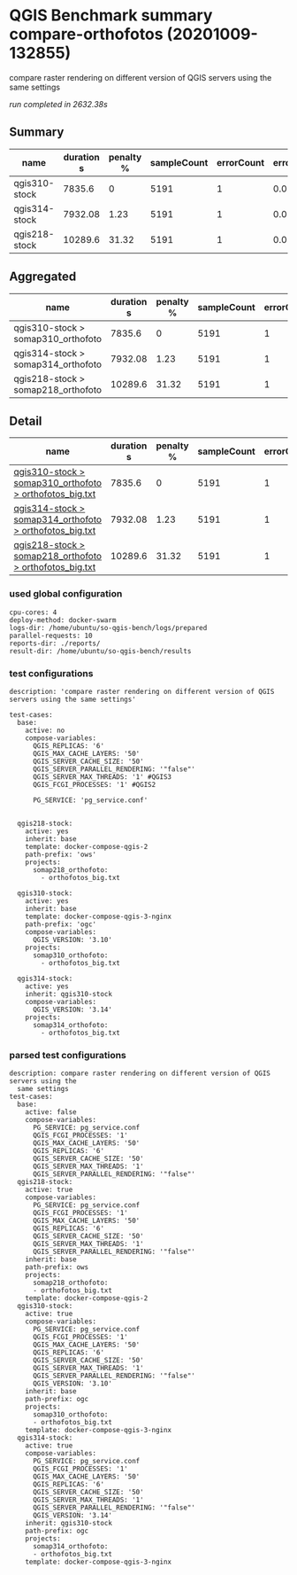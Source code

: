 # QGIS Benchmark summary compare-orthofotos (20201009-132855)


compare raster rendering on different version of QGIS servers using the same settings

_run completed in 2632.38s_

## Summary
| name          |   duration s |   penalty % |   sampleCount |   errorCount |   errorPct |
|---------------|--------------|-------------|---------------|--------------|------------|
| qgis310-stock |      7835.6  |        0    |          5191 |            1 |       0.02 |
| qgis314-stock |      7932.08 |        1.23 |          5191 |            1 |       0.02 |
| qgis218-stock |     10289.6  |       31.32 |          5191 |            1 |       0.02 |

## Aggregated
| name                               |   duration s |   penalty % |   sampleCount |   errorCount |   errorPct |
|------------------------------------|--------------|-------------|---------------|--------------|------------|
| qgis310-stock > somap310_orthofoto |      7835.6  |        0    |          5191 |            1 |       0.02 |
| qgis314-stock > somap314_orthofoto |      7932.08 |        1.23 |          5191 |            1 |       0.02 |
| qgis218-stock > somap218_orthofoto |     10289.6  |       31.32 |          5191 |            1 |       0.02 |

## Detail
| name                                                                                                                                                                                      |   duration s |   penalty % |   sampleCount |   errorCount |   errorPct |   meanResTime |   medianResTime |   minResTime |   maxResTime |   pct1ResTime |   pct2ResTime |   pct3ResTime |   throughput |   receivedKBytesPerSec |   sentKBytesPerSec |
|-------------------------------------------------------------------------------------------------------------------------------------------------------------------------------------------|--------------|-------------|---------------|--------------|------------|---------------|-----------------|--------------|--------------|---------------|---------------|---------------|--------------|------------------------|--------------------|
| [qgis310-stock > somap310_orthofoto > orthofotos_big.txt](../results/details/compare-orthofotos/20201009-132855/qgis310-stock/somap310_orthofoto/orthofotos_big.txt/dashboard/index.html) |      7835.6  |        0    |          5191 |            1 |  0.0192641 |       1509.46 |            1030 |            5 |        12890 |        3578   |        4221.8 |       6430.12 |      6.60609 |                2602.22 |            2.621   |
| [qgis314-stock > somap314_orthofoto > orthofotos_big.txt](../results/details/compare-orthofotos/20201009-132855/qgis314-stock/somap314_orthofoto/orthofotos_big.txt/dashboard/index.html) |      7932.08 |        1.23 |          5191 |            1 |  0.0192641 |       1528.05 |            1007 |            3 |        12320 |        3648.8 |        4403.4 |       6683.56 |      6.52413 |                2569.89 |            2.58848 |
| [qgis218-stock > somap218_orthofoto > orthofotos_big.txt](../results/details/compare-orthofotos/20201009-132855/qgis218-stock/somap218_orthofoto/orthofotos_big.txt/dashboard/index.html) |     10289.6  |       31.32 |          5191 |            1 |  0.0192641 |       1982.19 |             842 |            3 |        90091 |        5928.8 |        6507   |       9364    |      5.02961 |                1993.25 |            1.99553 |

### used global configuration

```
cpu-cores: 4
deploy-method: docker-swarm
logs-dir: /home/ubuntu/so-qgis-bench/logs/prepared
parallel-requests: 10
reports-dir: ./reports/
result-dir: /home/ubuntu/so-qgis-bench/results

```
### test configurations

```
description: 'compare raster rendering on different version of QGIS servers using the same settings'

test-cases:
  base:
    active: no
    compose-variables:
      QGIS_REPLICAS: '6'
      QGIS_MAX_CACHE_LAYERS: '50'
      QGIS_SERVER_CACHE_SIZE: '50'
      QGIS_SERVER_PARALLEL_RENDERING: '"false"'
      QGIS_SERVER_MAX_THREADS: '1' #QGIS3
      QGIS_FCGI_PROCESSES: '1' #QGIS2

      PG_SERVICE: 'pg_service.conf'


  qgis218-stock:
    active: yes
    inherit: base
    template: docker-compose-qgis-2
    path-prefix: 'ows'
    projects:
      somap218_orthofoto:
        - orthofotos_big.txt

  qgis310-stock:
    active: yes
    inherit: base
    template: docker-compose-qgis-3-nginx
    path-prefix: 'ogc'
    compose-variables:
      QGIS_VERSION: '3.10'
    projects:
      somap310_orthofoto:
        - orthofotos_big.txt

  qgis314-stock:
    active: yes
    inherit: qgis310-stock
    compose-variables:
      QGIS_VERSION: '3.14'
    projects:
      somap314_orthofoto:
        - orthofotos_big.txt

```
### parsed test configurations

```
description: compare raster rendering on different version of QGIS servers using the
  same settings
test-cases:
  base:
    active: false
    compose-variables:
      PG_SERVICE: pg_service.conf
      QGIS_FCGI_PROCESSES: '1'
      QGIS_MAX_CACHE_LAYERS: '50'
      QGIS_REPLICAS: '6'
      QGIS_SERVER_CACHE_SIZE: '50'
      QGIS_SERVER_MAX_THREADS: '1'
      QGIS_SERVER_PARALLEL_RENDERING: '"false"'
  qgis218-stock:
    active: true
    compose-variables:
      PG_SERVICE: pg_service.conf
      QGIS_FCGI_PROCESSES: '1'
      QGIS_MAX_CACHE_LAYERS: '50'
      QGIS_REPLICAS: '6'
      QGIS_SERVER_CACHE_SIZE: '50'
      QGIS_SERVER_MAX_THREADS: '1'
      QGIS_SERVER_PARALLEL_RENDERING: '"false"'
    inherit: base
    path-prefix: ows
    projects:
      somap218_orthofoto:
      - orthofotos_big.txt
    template: docker-compose-qgis-2
  qgis310-stock:
    active: true
    compose-variables:
      PG_SERVICE: pg_service.conf
      QGIS_FCGI_PROCESSES: '1'
      QGIS_MAX_CACHE_LAYERS: '50'
      QGIS_REPLICAS: '6'
      QGIS_SERVER_CACHE_SIZE: '50'
      QGIS_SERVER_MAX_THREADS: '1'
      QGIS_SERVER_PARALLEL_RENDERING: '"false"'
      QGIS_VERSION: '3.10'
    inherit: base
    path-prefix: ogc
    projects:
      somap310_orthofoto:
      - orthofotos_big.txt
    template: docker-compose-qgis-3-nginx
  qgis314-stock:
    active: true
    compose-variables:
      PG_SERVICE: pg_service.conf
      QGIS_FCGI_PROCESSES: '1'
      QGIS_MAX_CACHE_LAYERS: '50'
      QGIS_REPLICAS: '6'
      QGIS_SERVER_CACHE_SIZE: '50'
      QGIS_SERVER_MAX_THREADS: '1'
      QGIS_SERVER_PARALLEL_RENDERING: '"false"'
      QGIS_VERSION: '3.14'
    inherit: qgis310-stock
    path-prefix: ogc
    projects:
      somap314_orthofoto:
      - orthofotos_big.txt
    template: docker-compose-qgis-3-nginx

```